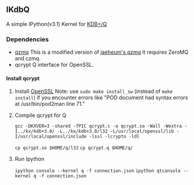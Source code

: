 ## IKdbQ

A simple IPython(v3.1) Kernel for [KDB+/Q](http://kx.com/software.php)

### Dependencies
* [qzmq](https://github.com/jvictorchen/qzmq)
 This is a modified version of
 [jaeheum's qzmq](https://github.com/jaeheum/qzmq)
 It requires ZeroMQ and czmq. 
* qcrypt
 Q interface for OpenSSL. 

#### Install qcrypt
1. Install [OpenSSL](http://geeksww.com/tutorials/libraries/openssl/installation/installing_openssl_on_ubuntu_linux.php)
 Note: use `sudo make install_sw` (instead of `make install`) if you
 encounter errors like "POD document had syntax errors at /usr/bin/pod2man line 71."

2. Compile qcrypt for Q

	`gcc -DKXVER=3 -shared -fPIC qcrypt.c -o qcrypt.so -Wall -Wextra -I../kx/kdb+3.0/ -L../kx/kdb+3.0/l32 -L/usr/local/openssl/lib -I/usr/local/openssl/include -lssl -lcrypto -ldl`

	`cp qcrypt.so $HOME/q/l32`
	`cp qcrypt.q $HOME/q/`

3. Run Ipython

	`ipython console --kernel q -f connection.json`
	`ipython qtconsole --kernel q -f connection.json` 


